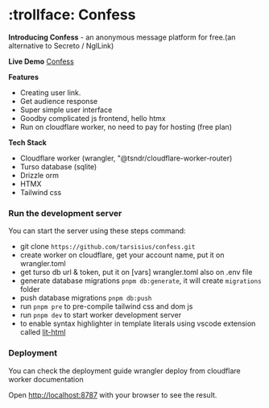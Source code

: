 <div align="left">
  <h1>:trollface: Confess</h1>
</div>

**Introducing Confess** - an anonymous message platform for free.(an alternative to Secreto / NglLink)

**Live Demo**
[Confess](https://confess.thp.my.id)

**Features**
- Creating user link.
- Get audience response
- Super simple user interface
- Goodby complicated js frontend, hello htmx
- Run on cloudflare worker, no need to pay for hosting (free plan)

**Tech Stack**
- Cloudflare worker (wrangler, "@tsndr/cloudflare-worker-router)
- Turso database (sqlite)
- Drizzle orm
- HTMX
- Tailwind css

### Run the development server

You can start the server using these steps command:
- git clone `https://github.com/tarsisius/confess.git`
- create worker on cloudflare, get your account name, put it on wrangler.toml
- get turso db url & token, put it on [vars] wrangler.toml also on .env file
- generate database migrations `pnpm db:generate`, it will create `migrations` folder
- push database migrations `pnpm db:push`
- run `pnpm pre` to pre-compile tailwind css and dom js
- run `pnpm dev` to start worker development server
- to enable syntax highlighter in template literals using vscode extension called [lit-html](https://marketplace.visualstudio.com/items?itemName=bierner.lit-html)


### Deployment
You can check the deployment guide wrangler deploy from cloudflare worker documentation


Open [http://localhost:8787](http://localhost:8787) with your browser to see the result. 